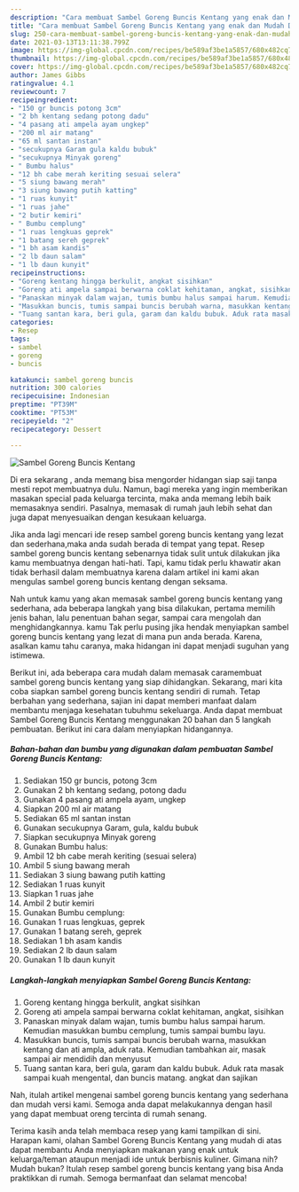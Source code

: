 ```yaml
---
description: "Cara membuat Sambel Goreng Buncis Kentang yang enak dan Mudah Dibuat"
title: "Cara membuat Sambel Goreng Buncis Kentang yang enak dan Mudah Dibuat"
slug: 250-cara-membuat-sambel-goreng-buncis-kentang-yang-enak-dan-mudah-dibuat
date: 2021-03-13T13:11:38.799Z
image: https://img-global.cpcdn.com/recipes/be589af3be1a5857/680x482cq70/sambel-goreng-buncis-kentang-foto-resep-utama.jpg
thumbnail: https://img-global.cpcdn.com/recipes/be589af3be1a5857/680x482cq70/sambel-goreng-buncis-kentang-foto-resep-utama.jpg
cover: https://img-global.cpcdn.com/recipes/be589af3be1a5857/680x482cq70/sambel-goreng-buncis-kentang-foto-resep-utama.jpg
author: James Gibbs
ratingvalue: 4.1
reviewcount: 7
recipeingredient:
- "150 gr buncis potong 3cm"
- "2 bh kentang sedang potong dadu"
- "4 pasang ati ampela ayam ungkep"
- "200 ml air matang"
- "65 ml santan instan"
- "secukupnya Garam gula kaldu bubuk"
- "secukupnya Minyak goreng"
- " Bumbu halus"
- "12 bh cabe merah keriting sesuai selera"
- "5 siung bawang merah"
- "3 siung bawang putih katting"
- "1 ruas kunyit"
- "1 ruas jahe"
- "2 butir kemiri"
- " Bumbu cemplung"
- "1 ruas lengkuas geprek"
- "1 batang sereh geprek"
- "1 bh asam kandis"
- "2 lb daun salam"
- "1 lb daun kunyit"
recipeinstructions:
- "Goreng kentang hingga berkulit, angkat sisihkan"
- "Goreng ati ampela sampai berwarna coklat kehitaman, angkat, sisihkan"
- "Panaskan minyak dalam wajan, tumis bumbu halus sampai harum. Kemudian masukkan bumbu cemplung, tumis sampai bumbu layu."
- "Masukkan buncis, tumis sampai buncis berubah warna, masukkan kentang dan ati ampla, aduk rata. Kemudian tambahkan air, masak sampai air mendidih dan menyusut"
- "Tuang santan kara, beri gula, garam dan kaldu bubuk. Aduk rata masak sampai kuah mengental, dan buncis matang. angkat dan sajikan"
categories:
- Resep
tags:
- sambel
- goreng
- buncis

katakunci: sambel goreng buncis 
nutrition: 300 calories
recipecuisine: Indonesian
preptime: "PT39M"
cooktime: "PT53M"
recipeyield: "2"
recipecategory: Dessert

---
```



![Sambel Goreng Buncis Kentang](https://img-global.cpcdn.com/recipes/be589af3be1a5857/680x482cq70/sambel-goreng-buncis-kentang-foto-resep-utama.jpg)

Di era  sekarang , anda memang bisa mengorder hidangan siap saji tanpa mesti repot membuatnya dulu. Namun, bagi mereka yang ingin memberikan masakan special pada keluarga tercinta, maka anda memang lebih baik memasaknya sendiri. Pasalnya, memasak di rumah jauh lebih sehat dan juga dapat menyesuaikan dengan kesukaan keluarga.

Jika anda lagi mencari ide resep sambel goreng buncis kentang yang lezat dan sederhana,maka anda sudah berada di tempat yang tepat. Resep sambel goreng buncis kentang  sebenarnya tidak sulit untuk dilakukan jika kamu membuatnya dengan hati-hati. Tapi, kamu tidak perlu khawatir akan tidak berhasil dalam membuatnya 
karena dalam artikel ini kami akan mengulas sambel goreng buncis kentang dengan seksama.  



Nah untuk kamu yang akan memasak sambel goreng buncis kentang yang sederhana, ada beberapa langkah yang bisa dilakukan, pertama memilih jenis bahan, lalu penentuan bahan segar, sampai cara mengolah dan menghidangkannya. kamu Tak perlu pusing jika hendak menyiapkan sambel goreng buncis kentang yang lezat di mana pun anda berada. Karena, asalkan kamu  tahu caranya, maka hidangan ini dapat menjadi suguhan yang istimewa.

Berikut ini, ada beberapa cara mudah dalam memasak caramembuat sambel goreng buncis kentang yang siap dihidangkan. Sekarang, mari kita coba siapkan sambel goreng buncis kentang sendiri di rumah. Tetap berbahan yang sederhana, sajian ini dapat memberi manfaat dalam membantu menjaga kesehatan tubuhmu sekeluarga. Anda dapat membuat Sambel Goreng Buncis Kentang menggunakan 20 bahan dan 5 langkah pembuatan. Berikut ini cara dalam menyiapkan hidangannya.

<!--inarticleads1-->

##### Bahan-bahan dan bumbu yang digunakan dalam pembuatan Sambel Goreng Buncis Kentang:

1. Sediakan 150 gr buncis, potong 3cm
1. Gunakan 2 bh kentang sedang, potong dadu
1. Gunakan 4 pasang ati ampela ayam, ungkep
1. Siapkan 200 ml air matang
1. Sediakan 65 ml santan instan
1. Gunakan secukupnya Garam, gula, kaldu bubuk
1. Siapkan secukupnya Minyak goreng
1. Gunakan  Bumbu halus:
1. Ambil 12 bh cabe merah keriting (sesuai selera)
1. Ambil 5 siung bawang merah
1. Sediakan 3 siung bawang putih katting
1. Sediakan 1 ruas kunyit
1. Siapkan 1 ruas jahe
1. Ambil 2 butir kemiri
1. Gunakan  Bumbu cemplung:
1. Gunakan 1 ruas lengkuas, geprek
1. Gunakan 1 batang sereh, geprek
1. Sediakan 1 bh asam kandis
1. Sediakan 2 lb daun salam
1. Gunakan 1 lb daun kunyit




<!--inarticleads2-->

##### Langkah-langkah menyiapkan Sambel Goreng Buncis Kentang:

1. Goreng kentang hingga berkulit, angkat sisihkan
1. Goreng ati ampela sampai berwarna coklat kehitaman, angkat, sisihkan
1. Panaskan minyak dalam wajan, tumis bumbu halus sampai harum. Kemudian masukkan bumbu cemplung, tumis sampai bumbu layu.
1. Masukkan buncis, tumis sampai buncis berubah warna, masukkan kentang dan ati ampla, aduk rata. Kemudian tambahkan air, masak sampai air mendidih dan menyusut
1. Tuang santan kara, beri gula, garam dan kaldu bubuk. Aduk rata masak sampai kuah mengental, dan buncis matang. angkat dan sajikan




Nah, itulah artikel mengenai  sambel goreng buncis kentang  yang sederhana dan mudah versi kami. Semoga anda dapat melakukannya dengan hasil yang dapat membuat oreng tercinta di rumah senang. 

Terima kasih anda telah membaca resep yang kami tampilkan di sini. Harapan kami, olahan  Sambel Goreng Buncis Kentang yang mudah di atas dapat membantu Anda menyiapkan makanan yang enak untuk keluarga/teman ataupun menjadi ide untuk berbisnis kuliner. Gimana nih? Mudah bukan? Itulah resep sambel goreng buncis kentang yang bisa Anda praktikkan di rumah. Semoga bermanfaat dan selamat mencoba!

